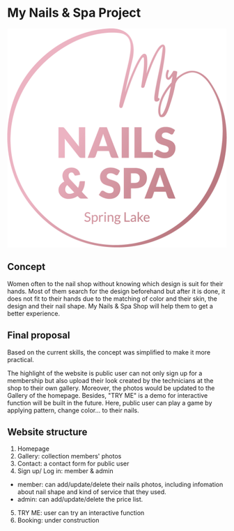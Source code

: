 # My Nails & Spa Project
![logo](logo-pink.png)

## Concept 
Women often to the nail shop without knowing which design is suit for their hands. Most of them search for the design beforehand but after it is done, it does not fit to their hands due to the matching of color and their skin, the design and their nail shape. My Nails & Spa Shop will help them to get a better experience.

## Final proposal
Based on the current skills, the concept was simplified to make it more practical. 

The highlight of the website is public user can not only sign up for a membership but also upload their look created by the technicians at the shop to their own gallery. Moreover, the photos would be updated to the Gallery of the homepage. Besides, "TRY ME" is a demo for interactive function will be built in the future. Here, public user can play a game by applying pattern, change color... to their nails.

## Website structure

1. Homepage
2. Gallery: collection members' photos
3. Contact: a contact form for public user 
4. Sign up/ Log in: member & admin
* member: can add/update/delete their nails photos, including infomation about nail shape and kind of service that they used.
* admin: can add/update/delete the price list.
5. TRY ME: user can try an interactive function 
6. Booking: under construction

